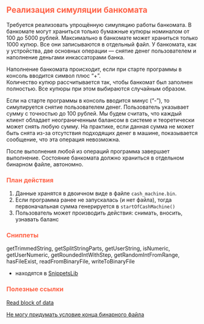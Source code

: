 ## <font color="tomato">Реализация симуляции банкомата</font>

Требуется реализовать упрощённую симуляцию работы банкомата. 
В банкомате могут храниться только бумажные купюры номиналом от 100 до 5000 рублей. 
Максимально в банкомате может храниться только 1000 купюр. 
Все они записываются в отдельный файл. 
У банкомата, как у устройства, две основных операции — снятие денег пользователем и 
наполнение деньгами инкассаторами банка.

Наполнение банкомата происходит, если при старте программы в консоль вводится символ плюс “+”.  
Количество купюр рассчитывается так, чтобы банкомат был заполнен полностью. 
Все купюры при этом выбираются случайным образом.

Если на старте программы в консоль вводится минус (“-”), 
то симулируется снятие пользователем денег. 
Пользователь указывает сумму с точностью до 100 рублей. 
Мы будем считать, что каждый клиент обладает неограниченным балансом в системе и 
теоретически может снять любую сумму. 
На практике, если данная сумма не может быть снята из-за отсутствия подходящих денег в машине, 
показывается сообщение, что эта операция невозможна.

После выполнения любой из операций программа завершает выполнение. 
Состояние банкомата должно храниться в отдельном бинарном файле, автономно.

### <font color="tomato">План действия</font>

1. Данные хранятся в двоичном виде в файле `cash_machine.bin`. 
2. Если программа ранее не запускалась (и нет файла), тогда первоначальная сумма генерируется в `startOfCashMachine()`
3. Пользователь может производить действия: снимать, вносить, узнавать баланс

### <font color="tomato">Сниппеты</font>

getTrimmedString,
getSplitStringParts, 
getUserString, 
isNumeric, 
getUserNumeric, 
getRoundedIntWithStep, 
getRandomIntFromRange, 
hasFileExist, 
readFromBinaryFile, 
writeToBinaryFile 
- находятся в [SnippetsLib](https://github.com/VladislavNovak/16_6_4)

### <font color="tomato">Полезные ссылки</font>

[Read block of data](https://cplusplus.com/reference/istream/istream/read/)

[Не могу придумать условие конца бинарного файла](https://ru.stackoverflow.com/questions/814066/%D0%9D%D0%B5-%D0%BC%D0%BE%D0%B3%D1%83-%D0%BF%D1%80%D0%B8%D0%B4%D1%83%D0%BC%D0%B0%D1%82%D1%8C-%D1%83%D1%81%D0%BB%D0%BE%D0%B2%D0%B8%D0%B5-%D0%BA%D0%BE%D0%BD%D1%86%D0%B0-%D0%B1%D0%B8%D0%BD%D0%B0%D1%80%D0%BD%D0%BE%D0%B3%D0%BE-%D1%84%D0%B0%D0%B9%D0%BB%D0%B0)